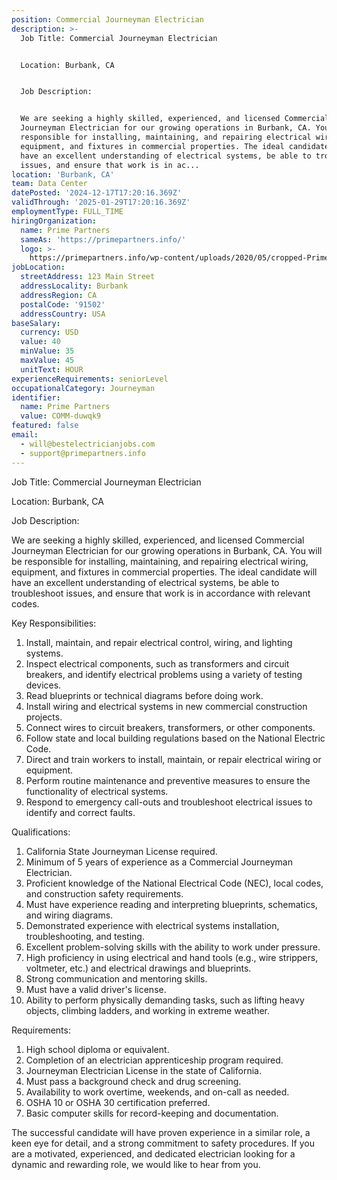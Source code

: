 ```yaml
---
position: Commercial Journeyman Electrician
description: >-
  Job Title: Commercial Journeyman Electrician


  Location: Burbank, CA


  Job Description:


  We are seeking a highly skilled, experienced, and licensed Commercial
  Journeyman Electrician for our growing operations in Burbank, CA. You will be
  responsible for installing, maintaining, and repairing electrical wiring,
  equipment, and fixtures in commercial properties. The ideal candidate will
  have an excellent understanding of electrical systems, be able to troubleshoot
  issues, and ensure that work is in ac...
location: 'Burbank, CA'
team: Data Center
datePosted: '2024-12-17T17:20:16.369Z'
validThrough: '2025-01-29T17:20:16.369Z'
employmentType: FULL_TIME
hiringOrganization:
  name: Prime Partners
  sameAs: 'https://primepartners.info/'
  logo: >-
    https://primepartners.info/wp-content/uploads/2020/05/cropped-Prime-Partners-Logo-NO-BG-1-1.png
jobLocation:
  streetAddress: 123 Main Street
  addressLocality: Burbank
  addressRegion: CA
  postalCode: '91502'
  addressCountry: USA
baseSalary:
  currency: USD
  value: 40
  minValue: 35
  maxValue: 45
  unitText: HOUR
experienceRequirements: seniorLevel
occupationalCategory: Journeyman
identifier:
  name: Prime Partners
  value: COMM-duwqk9
featured: false
email:
  - will@bestelectricianjobs.com
  - support@primepartners.info
---
```




Job Title: Commercial Journeyman Electrician

Location: Burbank, CA

Job Description:

We are seeking a highly skilled, experienced, and licensed Commercial Journeyman Electrician for our growing operations in Burbank, CA. You will be responsible for installing, maintaining, and repairing electrical wiring, equipment, and fixtures in commercial properties. The ideal candidate will have an excellent understanding of electrical systems, be able to troubleshoot issues, and ensure that work is in accordance with relevant codes.

Key Responsibilities:

1. Install, maintain, and repair electrical control, wiring, and lighting systems.
2. Inspect electrical components, such as transformers and circuit breakers, and identify electrical problems using a variety of testing devices.
3. Read blueprints or technical diagrams before doing work.
4. Install wiring and electrical systems in new commercial construction projects.
5. Connect wires to circuit breakers, transformers, or other components.
6. Follow state and local building regulations based on the National Electric Code.
7. Direct and train workers to install, maintain, or repair electrical wiring or equipment.
8. Perform routine maintenance and preventive measures to ensure the functionality of electrical systems.
9. Respond to emergency call-outs and troubleshoot electrical issues to identify and correct faults.

Qualifications:

1. California State Journeyman License required.
2. Minimum of 5 years of experience as a Commercial Journeyman Electrician.
3. Proficient knowledge of the National Electrical Code (NEC), local codes, and construction safety requirements.
4. Must have experience reading and interpreting blueprints, schematics, and wiring diagrams.
5. Demonstrated experience with electrical systems installation, troubleshooting, and testing.
6. Excellent problem-solving skills with the ability to work under pressure.
7. High proficiency in using electrical and hand tools (e.g., wire strippers, voltmeter, etc.) and electrical drawings and blueprints.
8. Strong communication and mentoring skills.
9. Must have a valid driver's license.
10. Ability to perform physically demanding tasks, such as lifting heavy objects, climbing ladders, and working in extreme weather.

Requirements:

1. High school diploma or equivalent.
2. Completion of an electrician apprenticeship program required.
3. Journeyman Electrician License in the state of California.
4. Must pass a background check and drug screening.
5. Availability to work overtime, weekends, and on-call as needed.
6. OSHA 10 or OSHA 30 certification preferred.
7. Basic computer skills for record-keeping and documentation. 

The successful candidate will have proven experience in a similar role, a keen eye for detail, and a strong commitment to safety procedures. If you are a motivated, experienced, and dedicated electrician looking for a dynamic and rewarding role, we would like to hear from you.

